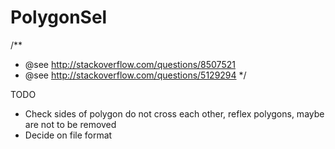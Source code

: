 # PolygonSel

/**
 * @see http://stackoverflow.com/questions/8507521
 * @see http://stackoverflow.com/questions/5129294
 */

 TODO
 - Check sides of polygon do not cross each other, reflex polygons, maybe are not to be removed
 - Decide on file format